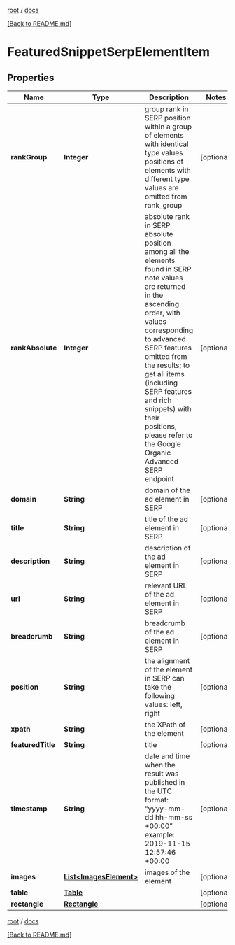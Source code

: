 [root](./../ "root") / [docs](./ "docs")

[[Back to README.md]](./../README.md "[Back to README.md]")

# FeaturedSnippetSerpElementItem

## Properties

| Name | Type | Description | Notes |
|------------ | ------------- | ------------- | -------------|
|**rankGroup** | **Integer** | group rank in SERP position within a group of elements with identical type values positions of elements with different type values are omitted from rank_group |  [optional] |
|**rankAbsolute** | **Integer** | absolute rank in SERP absolute position among all the elements found in SERP note values are returned in the ascending order, with values corresponding to advanced SERP features omitted from the results; to get all items (including SERP features and rich snippets) with their positions, please refer to the Google Organiс Advanced SERP endpoint |  [optional] |
|**domain** | **String** | domain of the ad element in SERP |  [optional] |
|**title** | **String** | title of the ad element in SERP |  [optional] |
|**description** | **String** | description of the ad element in SERP |  [optional] |
|**url** | **String** | relevant URL of the ad element in SERP |  [optional] |
|**breadcrumb** | **String** | breadcrumb of the ad element in SERP |  [optional] |
|**position** | **String** | the alignment of the element in SERP can take the following values: left, right |  [optional] |
|**xpath** | **String** | the XPath of the element |  [optional] |
|**featuredTitle** | **String** | title |  [optional] |
|**timestamp** | **String** | date and time when the result was published in the UTC format: “yyyy-mm-dd hh-mm-ss +00:00” example: 2019-11-15 12:57:46 +00:00 |  [optional] |
|**images** | [**List&lt;ImagesElement&gt;**](ImagesElement.md) | images of the element |  [optional] |
|**table** | [**Table**](Table.md) |  |  [optional] |
|**rectangle** | [**Rectangle**](Rectangle.md) |  |  [optional] |

[root](./../ "root") / [docs](./ "docs")

[[Back to README.md]](./../README.md "[Back to README.md]")